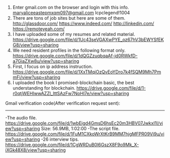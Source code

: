 1. Enter gmail.com on the browser and login with this info.
  maryaliceeastepmxqm097@gmail.com
  Icpclegend!1004
2. There are tons of job sites but here are some of them.
  http://glassdoor.com/
  https://www.indeed.com/
  http://linkedin.com/
  https://remoteyeah.com/
3. I have uploaded some of my resumes and related material.
  https://drive.google.com/file/d/1Uc43seVGAXwPYE_oz67hV3bEWYSfEKG8/view?usp=sharing
4. We need resident profiles in the following format only.
  https://drive.google.com/file/d/1dQGZzuqbqaAf-jd0RWkfD-a7GiaZXw8u/view?usp=sharing
5. First, I focus on ip address instruction.
  https://drive.google.com/file/d/1XxTMqiOzQvEoYDro7k4fSQM9Mh7PmmFi/view?usp=sharing
6. I uploaded the book I promised-blockchain basic, the best understanding for blockchain.
  https://drive.google.com/file/d/1-r0qtjWEHIwwAZZl_IttSAzFw7NoHl7e/view?usp=sharing

Gmail verification code(After verification request sent): 

---------------------------------------------------------------------------------------------
-The audio file.
https://drive.google.com/file/d/1wbEigd4GmsD6hsEc20m3HBV07JwkxI1I/view?usp=sharing
Size: 56.9MB, 1:02:00
-The script file.
https://drive.google.com/file/d/1FuM1CXkoWrXtKrB9MM7hjgMFPR09Vi9u/view?usp=sharing
-26 interview tips.
https://drive.google.com/file/d/1CgWRDuB0l6GszX8F9o9Mk_X-iXGk48X8/view?usp=sharing
